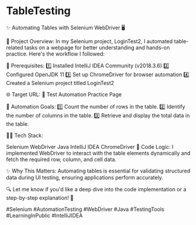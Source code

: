 # TableTesting

✨ Automating Tables with Selenium WebDriver 🖥️

🚀 Project Overview:
In my Selenium project, LoginTest2, I automated table-related tasks on a webpage for better understanding and hands-on practice. Here's the workflow I followed:

🔧 Prerequisites:
1️⃣ Installed IntelliJ IDEA Community (v2018.3.6)
2️⃣ Configured OpenJDK 11
3️⃣ Set up ChromeDriver for browser automation
4️⃣ Created a Selenium project titled LoginTest2

🌐 Target URL:
🔗 Test Automation Practice Page

📝 Automation Goals:
1️⃣ Count the number of rows in the table.
2️⃣ Identify the number of columns in the table.
3️⃣ Retrieve and display the total data in the table.

👨‍💻 Tech Stack:

Selenium WebDriver
Java
IntelliJ IDEA
ChromeDriver
🎯 Code Logic: I implemented WebDriver to interact with the table elements dynamically and fetch the required row, column, and cell data.

✨ Why This Matters:
Automating tables is essential for validating structured data during UI testing, ensuring applications perform accurately.

🔍 Let me know if you'd like a deep dive into the code implementation or a step-by-step explanation! 📩

#Selenium #AutomationTesting #WebDriver #Java #TestingTools #LearningInPublic #IntelliJIDEA

